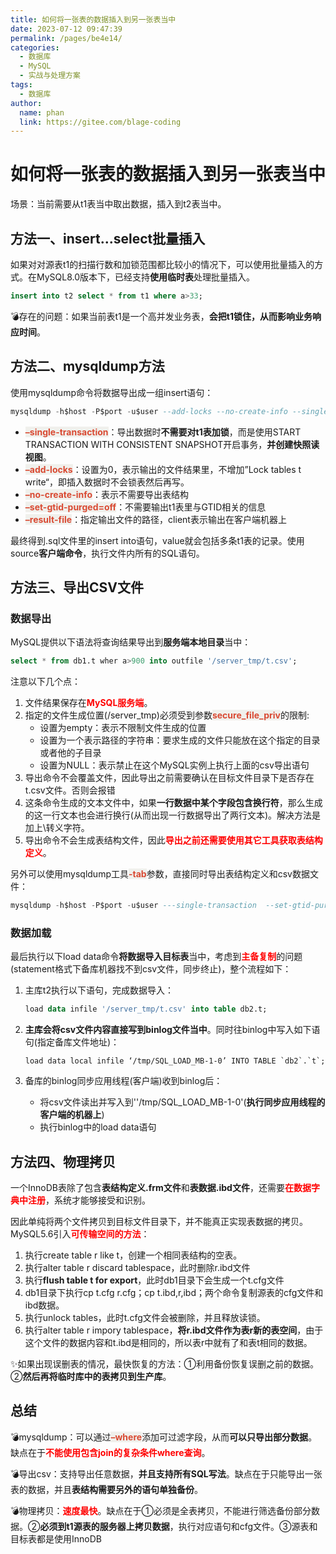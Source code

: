 ```yaml
---
title: 如何将一张表的数据插入到另一张表当中
date: 2023-07-12 09:47:39
permalink: /pages/be4e14/
categories:
  - 数据库
  - MySQL
  - 实战与处理方案
tags:
  - 数据库
author: 
  name: phan
  link: https://gitee.com/blage-coding
---
```

# 如何将一张表的数据插入到另一张表当中

场景：当前需要从t1表当中取出数据，插入到t2表当中。

## 方法一、insert...select批量插入

如果对对源表t1的扫描行数和加锁范围都比较小的情况下，可以使用批量插入的方式。在MySQL8.0版本下，已经支持**使用临时表**处理批量插入。

```sql
insert into t2 select * from t1 where a>33;
```

💣存在的问题：如果当前表t1是一个高并发业务表，**会把t1锁住，从而影响业务响应时间**。

## 方法二、mysqldump方法

使用mysqldump命令将数据导出成一组insert语句：

```sql
mysqldump -h$host -P$port -u$user --add-locks --no-create-info --single-transaction  --set-gtid-purged=OFF db1 t --where="a>900" --result-file=/client_tmp/t.sql
```

- <font style="background: rgb(240, 240, 236)" color="#d94a33">**–single-transaction**</font>：导出数据时**不需要对t1表加锁**，而是使用START TRANSACTION WITH CONSISTENT SNAPSHOT开启事务，**并创建快照读视图**。
- <font style="background: rgb(240, 240, 236)" color="#d94a33">**–add-locks**</font>：设置为0，表示输出的文件结果里，不增加”Lock tables t write“，即插入数据时不会锁表然后再写。
- <font style="background: rgb(240, 240, 236)" color="#d94a33">**–no-create-info**</font>：表示不需要导出表结构
- <font style="background: rgb(240, 240, 236)" color="#d94a33">**–set-gtid-purged=off**</font>：不需要输出t1表里与GTID相关的信息
- <font style="background: rgb(240, 240, 236)" color="#d94a33">**–result-file**</font>：指定输出文件的路径，client表示输出在客户端机器上

最终得到.sql文件里的insert into语句，value就会包括多条t1表的记录。使用source**客户端命令**，执行文件内所有的SQL语句。

## 方法三、导出CSV文件

### 数据导出

MySQL提供以下语法将查询结果导出到**服务端本地目录**当中：

````sql
select * from db1.t wher a>900 into outfile '/server_tmp/t.csv';
````

注意以下几个点：

1. 文件结果保存在<font color="red">**MySQL服务端**</font>。
2. 指定的文件生成位置(/server_tmp)必须受到参数<font style="background: rgb(240, 240, 236)" color="#d94a33">**secure_file_priv**</font>的限制:
   - 设置为empty：表示不限制文件生成的位置
   - 设置为一个表示路径的字符串：要求生成的文件只能放在这个指定的目录或者他的子目录
   - 设置为NULL：表示禁止在这个MySQL实例上执行上面的csv导出语句
3. 导出命令不会覆盖文件，因此导出之前需要确认在目标文件目录下是否存在t.csv文件。否则会报错
4. 这条命令生成的文本文件中，如果**一行数据中某个字段包含换行符**，那么生成的这一行文本也会进行换行(从而出现一行数据导出了两行文本)。解决方法是加上\转义字符。
5. 导出命令不会生成表结构文件，因此<font color="red">**导出之前还需要使用其它工具获取表结构定义**</font>。

另外可以使用mysqldump工具<font style="background: rgb(240, 240, 236)" color="#d94a33">**-tab**</font>参数，直接同时导出表结构定义和csv数据文件：

```sql
mysqldump -h$host -P$port -u$user ---single-transaction  --set-gtid-purged=OFF db1 t --where="a>900" --tab=$secure_file_priv
```

### 数据加载

最后执行以下load data命令**将数据导入目标表**当中，考虑到<font color="red">**主备复制**</font>的问题(statement格式下备库机器找不到csv文件，同步终止)，整个流程如下：

1. 主库t2执行以下语句，完成数据导入：

   ```sql
   load data infile '/server_tmp/t.csv' into table db2.t;
   ```

2. **主库会将csv文件内容直接写到binlog文件当中**。同时往binlog中写入如下语句(指定备库文件地址)：

   ```sq
   load data local infile ‘/tmp/SQL_LOAD_MB-1-0’ INTO TABLE `db2`.`t`;
   ```

3. 备库的binlog同步应用线程(客户端)收到binlog后：

   - 将csv文件读出并写入到''/tmp/SQL_LOAD_MB-1-0'(**执行同步应用线程的客户端的机器上**)
   - 执行binlog中的load data语句

## 方法四、物理拷贝

一个InnoDB表除了包含**表结构定义.frm文件**和**表数据.ibd文件**，还需要<font color="red">**在数据字典中注册**</font>，系统才能够接受和识别。

因此单纯将两个文件拷贝到目标文件目录下，并不能真正实现表数据的拷贝。MySQL5.6引入<font color="red">**可传输空间的方法**</font>：

1. 执行create table r like t，创建一个相同表结构的空表。
2. 执行alter table r discard tablespace，此时删除r.ibd文件
3. 执行**flush table t for export**，此时db1目录下会生成一个t.cfg文件
4. db1目录下执行cp t.cfg r.cfg；cp t.ibd,r,ibd；两个命令复制源表的cfg文件和ibd数据。
5. 执行unlock tables，此时t.cfg文件会被删除，并且释放读锁。
6. 执行alter table r impory tablespace，**将r.ibd文件作为表r新的表空间**，由于这个文件的数据内容和t.ibd是相同的，所以表r中就有了和表t相同的数据。

✨如果出现误删表的情况，最快恢复的方法：①利用备份恢复误删之前的数据。②**然后再将临时库中的表拷贝到生产库**。

## 总结

💣mysqldump：可以通过<font style="background: rgb(240, 240, 236)" color="#d94a33">**–where**</font>添加可过滤字段，从而**可以只导出部分数据**。缺点在于<font color="red">**不能使用包含join的复杂条件where查询**</font>。

💣导出csv：支持导出任意数据，**并且支持所有SQL写法**。缺点在于只能导出一张表的数据，并且**表结构需要另外的语句单独备份**。

💣物理拷贝：<font color="red">**速度最快**</font>。缺点在于①必须是全表拷贝，不能进行筛选备份部分数据。②**必须到t1源表的服务器上拷贝数据**，执行对应语句和cfg文件。③源表和目标表都是使用InnoDB


